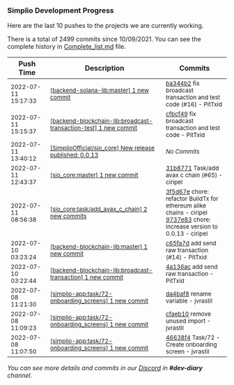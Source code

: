 
### Simplio Development Progress

Here are the last 10 pushes to the projects we are currently working.

There is a total of 2499 commits since 10/09/2021. You can see the complete history in
 [Complete_list.md](Complete_list.md) file.

| Push Time | Description | Commits |
| --- | --- | --- |
| <sub>2022-07-11 15:17:33</sub> | <sub>[[backend-solana-lib:master] 1 new commit](https://github.com/SimplioOfficial/backend-solana-lib/commit/ba344b2b5ccc28c1dab460029b08ecfe8d1b40ba)</sub> | <sub>[ba344b2](https://github.com/SimplioOfficial/backend-solana-lib/commit/ba344b2b5ccc28c1dab460029b08ecfe8d1b40ba) fix broadcast transaction and test code (#16) - PitTxid</sub> |
| <sub>2022-07-11 15:15:37</sub> | <sub>[[backend-blockchain-lib:broadcast\-transaction\-test] 1 new commit](https://github.com/SimplioOfficial/backend-blockchain-lib/commit/cfbcf497e8d398202d0db08a514a5a75690e7389)</sub> | <sub>[cfbcf49](https://github.com/SimplioOfficial/backend-blockchain-lib/commit/cfbcf497e8d398202d0db08a514a5a75690e7389) fix broadcast transaction and test code - PitTxid</sub> |
| <sub>2022-07-11 13:40:12</sub> | <sub>[[SimplioOfficial/sio_core] New release published: 0\.0\.13](https://github.com/SimplioOfficial/sio_core/releases/tag/0.0.13)</sub> | <sub>_No Commits_</sub> |
| <sub>2022-07-11 12:43:37</sub> | <sub>[[sio_core:master] 1 new commit](https://github.com/SimplioOfficial/sio_core/commit/31b8771b7377530630f08f5cb1265c79b2cd08e8)</sub> | <sub>[31b8771](https://github.com/SimplioOfficial/sio_core/commit/31b8771b7377530630f08f5cb1265c79b2cd08e8) Task/add avax c chain (#65) - ciripel</sub> |
| <sub>2022-07-11 08:56:38</sub> | <sub>[[sio_core:task/add\_avax\_c\_chain] 2 new commits](https://github.com/SimplioOfficial/sio_core/compare/19a6a265a129...9737e83eb305)</sub> | <sub>[3f5d67e](https://github.com/SimplioOfficial/sio_core/commit/3f5d67e752b21ce67eba5c896c79905b831a42c6) chore: refactor BuildTx for ethereum alike chains - ciripel<br>[9737e83](https://github.com/SimplioOfficial/sio_core/commit/9737e83eb305640bd957e9857ec664ef33db6205) chore: increase version to 0.0.13 - ciripel</sub> |
| <sub>2022-07-10 03:23:24</sub> | <sub>[[backend-blockchain-lib:master] 1 new commit](https://github.com/SimplioOfficial/backend-blockchain-lib/commit/c65fa7d40db26b1b6a3a046cadedea5c1d21b790)</sub> | <sub>[c65fa7d](https://github.com/SimplioOfficial/backend-blockchain-lib/commit/c65fa7d40db26b1b6a3a046cadedea5c1d21b790) add send raw transaction (#14) - PitTxid</sub> |
| <sub>2022-07-10 03:22:44</sub> | <sub>[[backend-blockchain-lib:broadcast\-transaction] 1 new commit](https://github.com/SimplioOfficial/backend-blockchain-lib/commit/4a136ac387c464a1706726c19d1b331d912a2613)</sub> | <sub>[4a136ac](https://github.com/SimplioOfficial/backend-blockchain-lib/commit/4a136ac387c464a1706726c19d1b331d912a2613) add send raw transaction - PitTxid</sub> |
| <sub>2022-07-08 11:21:30</sub> | <sub>[[simplio-app:task/72\-onboarding\_screens] 1 new commit](https://github.com/SimplioOfficial/simplio-app/commit/da4baf865ed7f741e19ea182fd47e8f684944b59)</sub> | <sub>[da4baf8](https://github.com/SimplioOfficial/simplio-app/commit/da4baf865ed7f741e19ea182fd47e8f684944b59) rename variable - jvrastil</sub> |
| <sub>2022-07-08 11:09:23</sub> | <sub>[[simplio-app:task/72\-onboarding\_screens] 1 new commit](https://github.com/SimplioOfficial/simplio-app/commit/cfaeb101c0322a0e11c0aa31f2d652e68f4d6e28)</sub> | <sub>[cfaeb10](https://github.com/SimplioOfficial/simplio-app/commit/cfaeb101c0322a0e11c0aa31f2d652e68f4d6e28) remove unused import - jvrastil</sub> |
| <sub>2022-07-08 11:07:50</sub> | <sub>[[simplio-app:task/72\-onboarding\_screens] 1 new commit](https://github.com/SimplioOfficial/simplio-app/commit/46638f4c9e3ec877662194a83698b1a21eb56444)</sub> | <sub>[46638f4](https://github.com/SimplioOfficial/simplio-app/commit/46638f4c9e3ec877662194a83698b1a21eb56444) Task/72 - Create onboarding screen - jvrastil</sub> |

_You can see more details and commits in our [Discord](https://discord.gg/aKhjuwZmdP) in **#dev-diary** channel._
